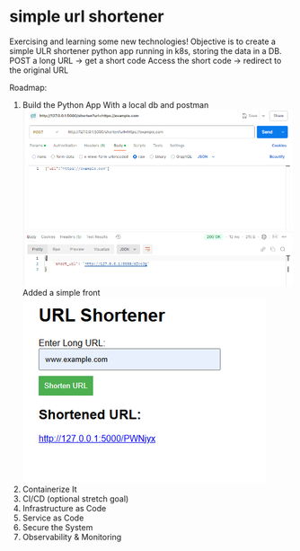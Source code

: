# simple url shortener
 Exercising and learning some new technologies!
 Objective is to create a simple ULR shortener python app running in k8s, storing the data in a DB.
 POST a long URL → get a short code
 Access the short code → redirect to the original URL

 Roadmap:
 1. Build the Python App
    With a local db and postman
    ![alt text](image.png)
    Added a simple front
    ![alt text](image-2.png)
 2. Containerize It
 3. CI/CD (optional stretch goal)
 4. Infrastructure as Code
 5. Service as Code
 6. Secure the System
 7. Observability & Monitoring